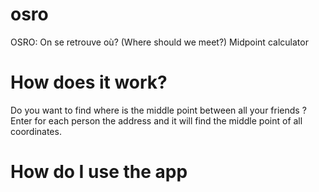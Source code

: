 # osro
OSRO: On se retrouve où? (Where should we meet?) Midpoint calculator 

# How does it work? 
Do you want to find where is the middle point between all your friends ?
Enter for each person the address and it will find the middle point of all coordinates.

# How do I use the app 
